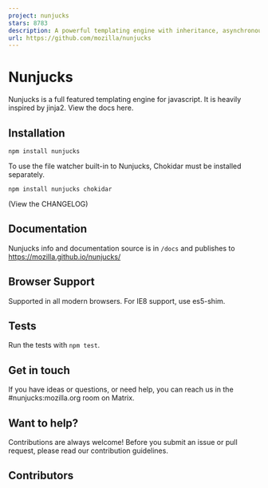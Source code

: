 ```yaml
---
project: nunjucks
stars: 8783
description: A powerful templating engine with inheritance, asynchronous control, and more (jinja2 inspired)
url: https://github.com/mozilla/nunjucks
---
```


Nunjucks
========

Nunjucks is a full featured templating engine for javascript. It is heavily inspired by jinja2. View the docs here.

Installation
------------

`npm install nunjucks`

To use the file watcher built-in to Nunjucks, Chokidar must be installed separately.

`npm install nunjucks chokidar`

(View the CHANGELOG)

Documentation
-------------

Nunjucks info and documentation source is in `/docs` and publishes to https://mozilla.github.io/nunjucks/

Browser Support
---------------

Supported in all modern browsers. For IE8 support, use es5-shim.

Tests
-----

Run the tests with `npm test`.

Get in touch
------------

If you have ideas or questions, or need help, you can reach us in the #nunjucks:mozilla.org room on Matrix.

Want to help?
-------------

Contributions are always welcome! Before you submit an issue or pull request, please read our contribution guidelines.

Contributors
------------
